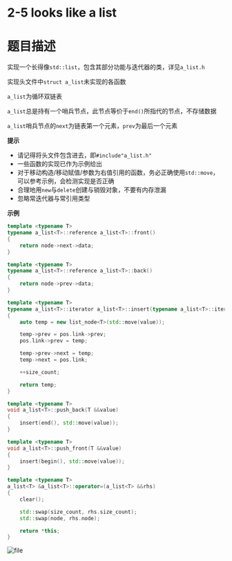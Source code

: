 # 2-5 looks like a list

# 题目描述

实现一个长得像`std::list`，包含其部分功能与迭代器的类，详见`a_list.h`

实现头文件中`struct a_list`未实现的各函数

`a_list`为循环双链表

`a_list`总是持有一个哨兵节点，此节点等价于`end()`所指代的节点，不存储数据

`a_list`哨兵节点的`next`为链表第一个元素，`prev`为最后一个元素

**提示**

- 请记得将头文件包含进去，即`#include"a_list.h"`
- 一些函数的实现已作为示例给出
- 对于移动构造/移动赋值/参数为右值引用的函数，务必正确使用`std::move`，可以参考示例，会检测实现是否正确
- 合理地用`new`与`delete`创建与销毁对象，不要有内存泄漏
- 忽略常迭代器与常引用类型

**示例**

```cpp
template <typename T>
typename a_list<T>::reference a_list<T>::front()
{
    return node->next->data;
}

template <typename T>
typename a_list<T>::reference a_list<T>::back()
{
    return node->prev->data;
}

template <typename T>
typename a_list<T>::iterator a_list<T>::insert(typename a_list<T>::iterator pos, T &&value)
{
    auto temp = new list_node<T>(std::move(value));

    temp->prev = pos.link->prev;
    pos.link->prev = temp;

    temp->prev->next = temp;
    temp->next = pos.link;

    ++size_count;

    return temp;
}

template <typename T>
void a_list<T>::push_back(T &&value)
{
    insert(end(), std::move(value));
}

template <typename T>
void a_list<T>::push_front(T &&value)
{
    insert(begin(), std::move(value));
}

template <typename T>
a_list<T> &a_list<T>::operator=(a_list<T> &&rhs)
{
    clear();

    std::swap(size_count, rhs.size_count);
    std::swap(node, rhs.node);

    return *this;
}
```

![file](/api/users/image?path=5970/images/1630395799348.jpg)
